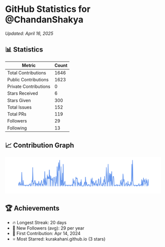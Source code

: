 # GitHub Statistics for @ChandanShakya
*Updated: April 16, 2025*

## 📊 Statistics
| Metric | Count |
|--------|--------|
| Total Contributions | 1646 |
| Public Contributions | 1623 |
| Private Contributions | 0 |
| Stars Received | 6 |
| Stars Given | 300 |
| Total Issues | 152 |
| Total PRs | 119 |
| Followers | 29 |
| Following | 13 |

## 📈 Contribution Graph

![Contribution Graph](./contribution_graph.png)

## 🏆 Achievements

- 🔥 Longest Streak: 20 days
- 👥 New Followers (avg): 29 per year
- 📅 First Contribution: Apr 14, 2024
- ⭐ Most Starred: kurakahani.github.io (3 stars)
